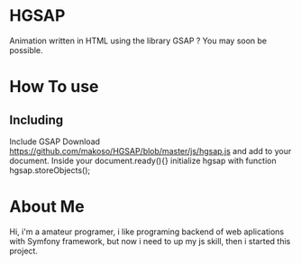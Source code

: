 # HGSAP
Animation written in HTML using the library GSAP ? You may soon be possible.
# How To use
## Including
  Include GSAP
  Download https://github.com/makoso/HGSAP/blob/master/js/hgsap.js
  and add to your document.
  Inside your document.ready(){} initialize hgsap with function hgsap.storeObjects();
# About Me
Hi, i'm a amateur programer, i like programing backend of web aplications with Symfony framework, but now i need to up my js skill, then i started this project.
